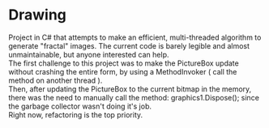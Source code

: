# Drawing
Project in C# that attempts to make an efficient, multi-threaded algorithm to generate "fractal" images. The current code is barely legible and almost unmaintainable, but anyone interested can help.
<br/>The first challenge to this project was to make the PictureBox update without crashing the entire form, by using a MethodInvoker ( call the method on another thread ).
<br/>Then, after updating the PictureBox to the current bitmap in the memory, there was the need to manually call the method: graphics1.Dispose(); since the garbage collector wasn't doing it's job.
<br/>Right now, refactoring is the top priority.
